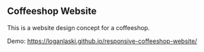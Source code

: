 ## Coffeeshop Website

This is a website design concept for a coffeeshop. 

Demo: https://loganlaski.github.io/responsive-coffeeshop-website/
